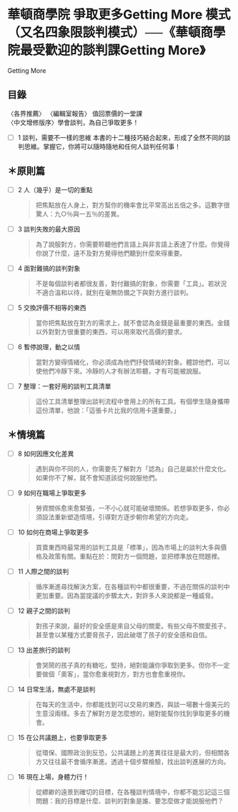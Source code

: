 # 華頓商學院 爭取更多Getting More 模式（又名四象限談判模式）──《華頓商學院最受歡迎的談判課Getting More》

Getting More 

## 目錄
〈各界推薦〉
〈編輯室報告〉  值回票價的一堂課  
〈中文增修版序〉學會談判，為自己爭取更多！

- [ ] 1 談判，需要不一樣的思維
本書的十二種技巧結合起來，形成了全然不同的談判思維。掌握它，你將可以隨時隨地和任何人談判任何事！

## ＊原則篇

- [ ] 2 人（幾乎）是一切的重點

  > 把焦點放在人身上，對方幫你的機率會比平常高出五倍之多。這數字很驚人：九○％與一五％的差異。

- [ ] 3 談判失敗的最大原因
  > 為了說服對方，你需要聆聽他們言語上與非言語上表達了什麼。你覺得你說了什麼，遠不及對方覺得他們聽到什麼來得重要。
- [ ] 4 面對難搞的談判對象
  > 不是每個談判者都很友善，對付難搞的對象，你需要「工具」。若狀況不適合溫和以待，就別在毫無防備之下與對方進行談判。
- [ ] 5 交換評價不相等的東西
  > 當你把焦點放在對方的需求上，就不會認為金錢是最重要的東西。金錢以外對對方很重要的東西，可以用來取代高價的要求。
- [ ] 6 暫停說理，動之以情
  > 當對方變得情緒化，你必須成為他們抒發情緒的對象。體諒他們，可以使他們冷靜下來。冷靜的人才有辦法聆聽，才有可能被說服。
- [ ] 7 整理：一套好用的談判工具清單
  > 這份工具清單整理出談判流程中會用上的所有工具。有個學生隨身攜帶這份清單，他說：「這張卡片比我的信用卡還重要。」

## ＊情境篇

- [ ] 8 如何因應文化差異
  > 遇到與你不同的人，你需要先了解對方「認為」自己是屬於什麼文化。如果你不了解，就不會知道該從何說服他們。
- [ ] 9 如何在職場上爭取更多
  > 勞資關係愈來愈緊張，一不小心就可能破壞關係。若想爭取更多，你必須設法重新塑造情境，引導對方逐步朝你希望的方向走。
- [ ] 10 如何在商場上爭取更多
  > 買賣東西時最常用的談判工具是「標準」，因為市場上的談判大多與價格及政策有關。重點在於：問對方一個問題，並把標準放在問題裡。
- [ ] 11 人際之間的談判
  > 循序漸進尋找解決方案，在各種談判中都很重要，不過在關係的談判中更加重要。因為當提議的步驟太大，對許多人來說都是一種威脅。
- [ ] 12 親子之間的談判
  > 對孩子來說，最好的安全感是來自父母的關愛。有些父母不關愛孩子，甚至會以某種方式要脅孩子，因此破壞了孩子的安全感和自信。
- [ ] 13 出差旅行的談判
  > 會哭鬧的孩子真的有糖吃，堅持，絕對能讓你爭取到更多。但你不一定要做個「奧客」，當你愈重視對方，對方也會愈重視你。
- [ ] 14 日常生活，無處不是談判
  > 在每天的生活中，你都能找到可以交易的東西，與談一場數十億美元的生意沒兩樣。多去了解對方是怎麼想的，絕對能幫你找到爭取更多的機會。
- [ ] 15 在公共議題上，也要爭取更多
  > 從環保、國際政治到反恐，公共議題上的差異往往是最大的，但相關各方又往往最不會循序漸進。透過十個步驟檢驗，找出談判進展的方向。
- [ ] 16 現在上場，身體力行！
  > 從縹緲的遠景到確切的目標，在各種談判情境中，你都不能忘記這三個問題：我的目標是什麼、談判的對象是誰、要怎麼做才能說服他們？